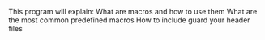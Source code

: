 This program will explain:
What are macros and how to use them
What are the most common predefined macros
How to include guard your header files
